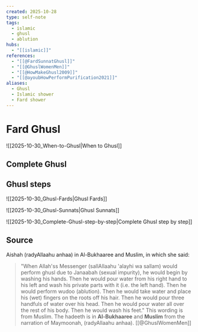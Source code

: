 ```yaml
---
created: 2025-10-28
type: self-note
tags:
  - islamic
  - ghusl 
  - ablution
hubs:
  - "[[islamic]]"
references:
  - "[[@FardSunnatGhusl]]"
  - "[[@GhuslWomenMen]]"
  - "[[@HowMakeGhusl2009]]"
  - "[[@ayoubHowPerformPurification2021]]"
aliases:
  - Ghusl 
  - Islamic shower
  - Fard shower
---
```


# Fard Ghusl

![[2025-10-30_When-to-Ghusl|When to Ghusl]]

## Complete Ghusl


## Ghusl steps

![[2025-10-30_Ghusl-Fards|Ghusl Fards]]

![[2025-10-30_Ghusl-Sunnats|Ghusl Sunnats]]

![[2025-10-30_Complete-Ghusl-step-by-step|Complete Ghusl step by step]]

## Source
Aishah (radyAllaahu anhaa) in Al-Bukhaaree and Muslim, in which she said:
>  "When Allah'ss Messenger (sallAllaahu 'alayhi wa sallam) would perform ghusl due to Janaabah (sexual impurity), he would begin by washing his hands. Then he would pour water from his right hand to his left and wash his private parts with it (i.e. the left hand). Then he would perform wudoo (ablution). Then he would take water and place his (wet) fingers on the roots off his hair. Then he would pour three handfuls of water over his head. Then he would pour water all over the rest of his body. Then he would wash his feet." 
This wording is from Muslim. The hadeeth is in **Al-Bukhaaree** and **Muslim** from the narration of Maymoonah, (radyAllaahu anhaa). [[@GhuslWomenMen]]

